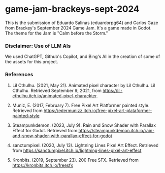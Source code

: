 # game-jam-brackeys-sept-2024
This is the submission of Eduardo Salinas (eduardorpg64) and Carlos Gaze from Brackey's September 2024 Game Jam. It's a game made in Godot. The theme for the Jam is "Calm before the Storm." 

### Disclaimer: Use of LLM AIs

We used ChatGPT, Github's Copilot, and Bing's AI in the creation of some of the assets for this project.

### References

1) Lil Cthulhu. (2021, May 21). Animated pixel character by Lil Cthulhu. Lil Cthulhu. Retrieved September 9, 2021, from https://lil-cthulhu.itch.io/animated-pixel-charackter.

2)  Muniz, E. (2017, February 7). Free Pixel Art Platformer painted style. Retrieved from https://edermunizz.itch.io/free-pixel-art-plataformer-painted-style 

3) Steampunkdemon. (2023, July 9). Rain and Snow Shader with Parallax Effect for Godot. Retrieved from https://steampunkdemon.itch.io/rain-and-snow-shader-with-parallax-effect-for-godot

4) sanctumpixel. (2020, July 13). Lightning Lines Pixel Art Effect. Retrieved from https://sanctumpixel.itch.io/lightning-lines-pixel-art-effect

5) Kronbits. (2019, September 23). 200 Free SFX. Retrieved from https://kronbits.itch.io/freesfx